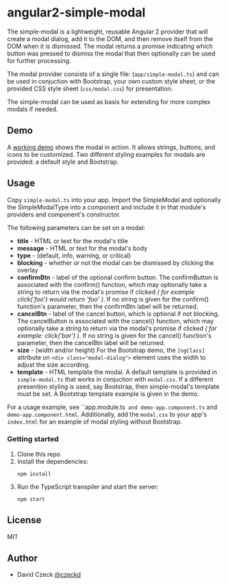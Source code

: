 # angular2-simple-modal

The simple-modal is a lightweight, reusable Angular 2 provider that will 
create a modal dialog, add it to the DOM, and then remove itself from the DOM 
when it is dismissed. The modal returns a promise indicating which button was 
pressed to dismiss the modal that then optionally can be used for further 
processing.

The modal provider consists of a single file: (`app/simple-modal.ts`) and 
can be used in conjuction with Bootstrap, your own custom style sheet, or
the provided CSS style sheet (`css/modal.css`) for presentation.

The simple-modal can be used as basis for extending for more complex modals 
if needed.


## Demo

A [working demo](http://czeckd.github.io/angular2-simple-modal/demo/) shows
the modal in action. It allows strings, buttons, and icons to be customized.
Two different styling examples for modals are provided: a default style and 
Bootstrap.


## Usage

Copy `simple-modal.ts` into your app. Import the SimpleModal and optionally 
the SimpleModalType into a component and include it in that module's 
providers and component's constructor.

The following parameters can be set on a modal: 
- **title** - HTML or text for the modal's title
- **message** - HTML or text for the modal's body 
- **type** - (default, info, warning, or critical)
- **blocking** - whether or not the modal can be dismissed by clicking the 
overlay
- **confirmBtn** - label of the optional confirm button. The confirmButton is 
associated with the confirm() function, which may optionally take a string to 
return via the modal's promise if clicked *( for example click('foo') would 
return 'foo' )*. If no string is given for the confirm() function's parameter, 
then the confirmBtn label will be returned.
- **cancelBtn** - label of the cancel button, which is optional if not 
blocking. The cancelButton is associated with the cancel() function, which may 
optionally take a string to return via the modal's promise if clicked *( for 
example: click('bar') )*. If no string is given for the cancel() function's 
parameter, then the cancelBtn label will be returned.
- **size** - (width and/or height) For the Bootstrap demo, the `[ngClass]` 
attribute on `<div class="modal-dialog">` element uses the width to adjust the
size according.
- **template** - HTML template the modal. A default template is provided in
`simple-modal.ts` that works in conjuction with `modal.css`. If a different
presention styling is used, say Bootstrap, then simple-modal's template must
be set. A Bootstrap template example is given in the demo.

For a usage example, see ``app.module.ts` and demo-app.component.ts` and 
`demo-app.component.html`. Additionally, add the `modal.css` to your app's 
`index.html` for an example of modal styling without Bootstrap.


### Getting started

1. Clone this repo
1. Install the dependencies:
	```
    npm install
	```
1. Run the TypeScript transpiler and start the server:
	```
	npm start
	```

## License

MIT


## Author
- David Czeck [@czeckd](https://github.com/czeckd)
